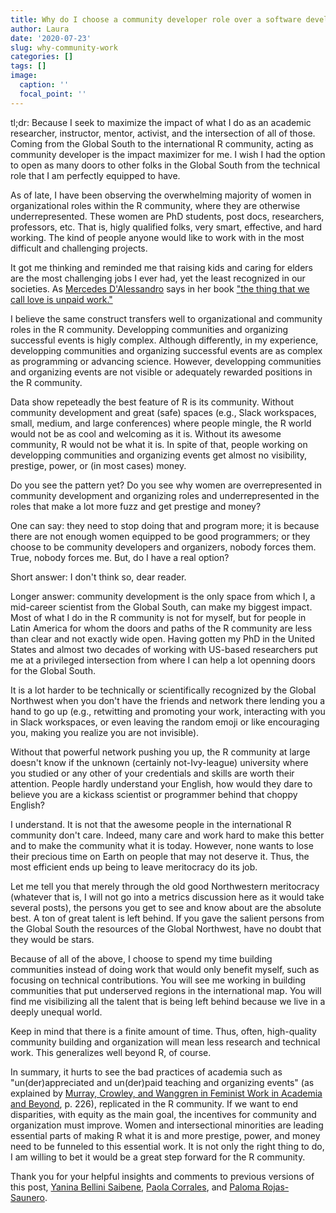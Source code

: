 ```yaml
---
title: Why do I choose a community developer role over a software developer role in the R community?
author: Laura
date: '2020-07-23'
slug: why-community-work
categories: []
tags: []
image:
  caption: ''
  focal_point: ''
---
```


tl;dr: Because I seek to maximize the impact of what I do as an academic researcher, instructor, mentor, activist, and the intersection of all of those. Coming from the Global South to the international R community, acting as community developer is the impact maximizer for me. I wish I had the option to open as many doors to other folks in the Global South from the technical role that I am perfectly equipped to have.


As of late, I have been observing the overwhelming majority of women in organizational roles within the R community, where they are otherwise underrepresented. These women are PhD students, post docs, researchers, professors, etc. That is, higly qualified folks, very smart, effective, and hard working. The kind of people anyone would like to work with in the most difficult and challenging projects.

It got me thinking and reminded me that raising kids and caring for elders are the most challenging jobs I ever had, yet the least recognized in our societies. As [Mercedes D'Alessandro](https://twitter.com/dalesmm) says in her book ["the thing that we call love is unpaid work."](https://economiafeminita.com/eso-que-llaman-amor-es-trabajo-no-pago/) 

I believe the same construct transfers well to organizational and community roles in the R community. Developping communities and organizing successful events is higly complex. Although differently, in my experience, developping communities and organizing successful events are as complex as programming or advancing science. However, developping communities and organizing events are not visible or adequately rewarded positions in the R community. 

Data show repeteadly the best feature of R is its community. Without community development and great (safe) spaces (e.g., Slack workspaces, small, medium, and large conferences) where people mingle, the R world would not be as cool and welcoming as it is. Without its awesome community, R would not be what it is. In spite of that, people working on developping communities and organizing events get almost no visibility, prestige, power, or (in most cases) money. 

Do you see the pattern yet? Do you see why women are overrepresented in community development and organizing roles and underrepresented in the roles that make a lot more fuzz and get prestige and money?

One can say: they need to stop doing that and program more; it is because there are not enough women equipped to be good programmers; or they choose to be community developers and organizers, nobody forces them. True, nobody forces me. But, do I have a real option? 

Short answer: I don't think so, dear reader. 

Longer answer: community development is the only space from which I, a mid-career scientist from the Global South, can make my biggest impact. Most of what I do in the R community is not for myself, but for people in Latin America for whom the doors and paths of the R community are less than clear and not exactly wide open. Having gotten my PhD in the United States and almost two decades of working with US-based researchers put me at a privileged intersection from where I can help a lot openning doors for the Global South.

It is a lot harder to be technically or scientifically recognized by the Global Northwest when you don't have the friends and network there lending you a hand to go up (e.g., retwitting and promoting your work, interacting with you in Slack workspaces, or even leaving the random emoji or like encouraging you, making you realize you are not invisible). 

Without that powerful network pushing you up, the R community at large doesn't know if the unknown (certainly not-Ivy-league) university where you studied or any other of your credentials and skills are worth their attention. People hardly understand your English, how would they dare to believe you are a kickass scientist or programmer behind that choppy English? 

I understand. It is not that the awesome people in the international R community don't care. Indeed, many care and work hard to make this better and to make the community what it is today. However, none wants to lose their precious time on Earth on people that may not deserve it. Thus, the most efficient ends up being to leave meritocracy do its job.

Let me tell you that merely through the old good Northwestern meritocracy (whatever that is, I will not go into a metrics discussion here as it would take several posts), the persons you get to see and know about are the absolute best. A ton of great talent is left behind. If you gave the salient persons from the Global South the resources of the Global Northwest, have no doubt that they would be stars.

Because of all of the above, I choose to spend my time building communities instead of doing work that would only benefit myself, such as focusing on technical contributions. You will see me working in building communities that put underserved regions in the international map. You will find me visibilizing all the talent that is being left behind because we live in a deeply unequal world. 

Keep in mind that there is a finite amount of time. Thus, often, high-quality community building and organization will mean less research and technical work. This generalizes well beyond R, of course.

In summary, it hurts to see the bad practices of academia such as "un(der)appreciated and un(der)paid teaching and organizing events" (as explained by [Murray, Crowley, and Wanggren in Feminist Work in Academia and Beyond](https://www.palgrave.com/gp/book/9781349713103), p. 226), replicated in the R community. If we want to end disparities, with equity as the main goal, the incentives for community and organization must improve. Women and intersectional minorities are leading essential parts of making R what it is and more prestige, power, and money need to be funneled to this essential work. It is not only the right thing to do, I am willing to bet it would be a great step forward for the R community.


Thank you for your helpful insights and comments to previous versions of this post, [Yanina Bellini Saibene](https://twitter.com/yabellini), [Paola Corrales](https://twitter.com/PaobCorrales), and [Paloma Rojas-Saunero](https://twitter.com/palolili23).